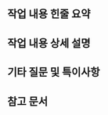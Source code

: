 ## 작업 내용 힌줄 요약

<!-- 작업한 내용에 대한 간략한 내용을 적어주세요 -->

## 작업 내용 상세 설명

<!-- 작업한 내용에 대한 자세한 설명을 적어주세요 -->

## 기타 질문 및 특이사항

<!-- 개발 중 질문이 있다면 남겨주세요 -->

## 참고 문서

<!-- 참고할 수 있는 링크가 있다면 공유해주세요 -->
